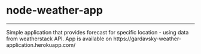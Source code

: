 # node-weather-app
<hr/>
Simple application that provides forecast for specific location - using data from weatherstack API.
App is available on https://gardavsky-weather-application.herokuapp.com/
